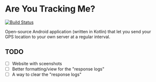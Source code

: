 # Are You Tracking Me?

[![Build Status](https://travis-ci.org/tsileo/are-you-tracking-me.svg?branch=master)](https://travis-ci.org/tsileo/are-you-tracking-me)

Open-source Android application (written in Kotlin) that let you send your GPS location to your own server at a regular interval.

## TODO

 - [ ] Website with sceenshots
 - [ ] Better formatting/view for the "response logs"
 - [ ] A way to clear the "response logs"
